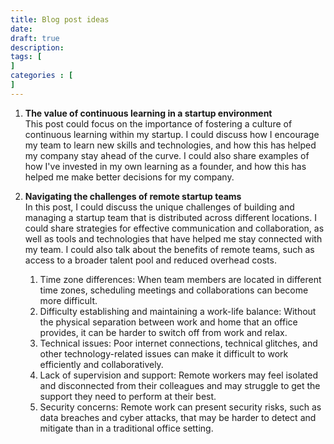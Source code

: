 ```yaml
---
title: Blog post ideas
date:
draft: true
description: 
tags: [
]
categories : [
]
---
```


1. **The value of continuous learning in a startup environment**  
   This post could focus on the importance of fostering a culture of continuous learning within my startup. I could discuss how I encourage my team to learn new skills and technologies, and how this has helped my company stay ahead of the curve. I could also share examples of how I've invested in my own learning as a founder, and how this has helped me make better decisions for my company.

2. **Navigating the challenges of remote startup teams**  
   In this post, I could discuss the unique challenges of building and managing a startup team that is distributed across different locations. I could share strategies for effective communication and collaboration, as well as tools and technologies that have helped me stay connected with my team. I could also talk about the benefits of remote teams, such as access to a broader talent pool and reduced overhead costs.
    1. Time zone differences: When team members are located in different time zones, scheduling meetings and collaborations can become more difficult.
    2. Difficulty establishing and maintaining a work-life balance: Without the physical separation between work and home that an office provides, it can be harder to switch off from work and relax.
    3. Technical issues: Poor internet connections, technical glitches, and other technology-related issues can make it difficult to work efficiently and collaboratively.
    4. Lack of supervision and support: Remote workers may feel isolated and disconnected from their colleagues and may struggle to get the support they need to perform at their best.
    5. Security concerns: Remote work can present security risks, such as data breaches and cyber attacks, that may be harder to detect and mitigate than in a traditional office setting.